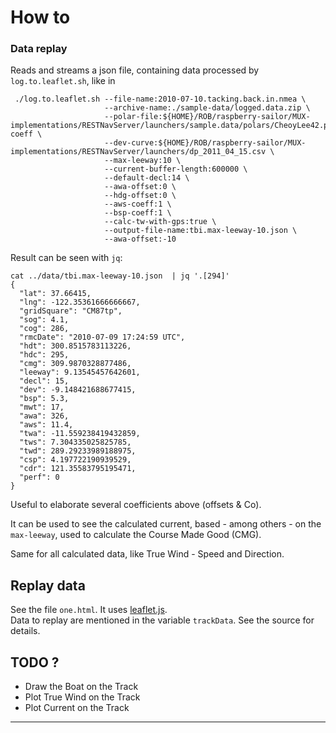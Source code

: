 # How to
### Data replay
Reads and streams a json file, containing data processed by `log.to.leaflet.sh`, like in
```
 ./log.to.leaflet.sh --file-name:2010-07-10.tacking.back.in.nmea \
                     --archive-name:./sample-data/logged.data.zip \
                     --polar-file:${HOME}/ROB/raspberry-sailor/MUX-implementations/RESTNavServer/launchers/sample.data/polars/CheoyLee42.polar-coeff \
                     --dev-curve:${HOME}/ROB/raspberry-sailor/MUX-implementations/RESTNavServer/launchers/dp_2011_04_15.csv \
                     --max-leeway:10 \
                     --current-buffer-length:600000 \
                     --default-decl:14 \
                     --awa-offset:0 \
                     --hdg-offset:0 \
                     --aws-coeff:1 \
                     --bsp-coeff:1 \
                     --calc-tw-with-gps:true \
                     --output-file-name:tbi.max-leeway-10.json \
                     --awa-offset:-10
```
Result can be seen with `jq`:
```
cat ../data/tbi.max-leeway-10.json  | jq '.[294]'
{
  "lat": 37.66415,
  "lng": -122.35361666666667,
  "gridSquare": "CM87tp",
  "sog": 4.1,
  "cog": 286,
  "rmcDate": "2010-07-09 17:24:59 UTC",
  "hdt": 300.8515783113226,
  "hdc": 295,
  "cmg": 309.9870328877486,
  "leeway": 9.13545457642601,
  "decl": 15,
  "dev": -9.148421688677415,
  "bsp": 5.3,
  "mwt": 17,
  "awa": 326,
  "aws": 11.4,
  "twa": -11.559238419432859,
  "tws": 7.304335025825785,
  "twd": 289.29233989188975,
  "csp": 4.197722190939529,
  "cdr": 121.35583795195471,
  "perf": 0
}
```

Useful to elaborate several coefficients above (offsets & Co).

It can be used to see the calculated current, based - among others - on the `max-leeway`,
used to calculate the Course Made Good (CMG).

Same for all calculated data, like True Wind - Speed and Direction.

## Replay data
See the file `one.html`. It uses [leaflet.js](https://leafletjs.com).  
Data to replay are mentioned in the variable `trackData`. See the source for details.

## TODO ?
- Draw the Boat on the Track
- Plot True Wind on the Track
- Plot Current on the Track

---
